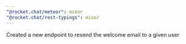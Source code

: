 ```yaml
---
"@rocket.chat/meteor": minor
"@rocket.chat/rest-typings": minor
---
```


Created a new endpoint to resend the welcome email to a given user
